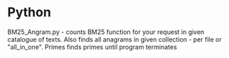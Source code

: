 # Python
BM25_Angram.py - counts BM25 function for your request in given catalogue of texts. 
Also finds all anagrams in given collection - per file or "all_in_one".
Primes finds primes until program terminates